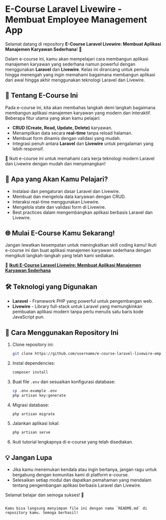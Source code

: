 # E-Course Laravel Livewire - Membuat Employee Management App

Selamat datang di repository **E-Course Laravel Livewire: Membuat Aplikasi Manajemen Karyawan Sederhana**! 🚀

Dalam e-course ini, kamu akan mempelajari cara membangun aplikasi manajemen karyawan yang sederhana namun powerful dengan menggunakan **Laravel** dan **Livewire**. Kelas ini dirancang untuk pemula hingga menengah yang ingin memahami bagaimana membangun aplikasi dari awal hingga akhir menggunakan teknologi Laravel dan Livewire.

## 🚀 Tentang E-Course Ini

Pada e-course ini, kita akan membahas langkah demi langkah bagaimana membangun aplikasi manajemen karyawan yang modern dan interaktif. Beberapa fitur utama yang akan kamu pelajari:

-   **CRUD (Create, Read, Update, Delete)** karyawan.
-   Menampilkan data secara **real-time** tanpa reload halaman.
-   Membuat form dinamis dengan validasi yang mudah.
-   Integrasi penuh antara **Laravel** dan **Livewire** untuk pengalaman yang lebih responsif.

📘 Ikuti e-course ini untuk memahami cara kerja teknologi modern Laravel dan Livewire dengan mudah dan menyenangkan!

## 🎯 Apa yang Akan Kamu Pelajari?

-   Instalasi dan pengaturan dasar Laravel dan Livewire.
-   Membuat dan mengelola data karyawan dengan CRUD.
-   Interaksi real-time menggunakan Livewire.
-   Mengelola state dan validasi form di Livewire.
-   Best practices dalam mengembangkan aplikasi berbasis Laravel dan Livewire.

## 🌐 Mulai E-Course Kamu Sekarang!

Jangan lewatkan kesempatan untuk meningkatkan skill coding kamu! Ikuti e-course ini dan buat aplikasi manajemen karyawan sederhana dengan mengikuti langkah-langkah yang telah kami sediakan.

🔗 **[Ikuti E-Course Laravel Livewire: Membuat Aplikasi Manajemen Karyawan Sederhana](https://academy.onlenkan.com/e-course/laravel-livewire-membuat-aplikasi-manajemen-karyawan-sederhana)**

## 🛠 Teknologi yang Digunakan

-   **Laravel** - Framework PHP yang powerful untuk pengembangan web.
-   **Livewire** - Library full-stack untuk Laravel yang memungkinkan pembuatan aplikasi modern tanpa perlu menulis satu baris kode JavaScript pun.

## 📌 Cara Menggunakan Repository Ini

1. Clone repository ini:

    ```bash
    git clone https://github.com/username/e-course-laravel-livewire-employee-app.git

    ```

2. Instal dependencies:

    ```bash
    composer install
    ```

3. Buat file `.env` dan sesuaikan konfigurasi database:

    ```bash
    cp .env.example .env
    php artisan key:generate
    ```

4. Migrasi database:

    ```bash
    php artisan migrate
    ```

5. Jalankan aplikasi lokal:

    ```bash
    php artisan serve
    ```

6. Ikuti tutorial lengkapnya di e-course yang telah disediakan.

## 💡 Jangan Lupa

-   Jika kamu menemukan kendala atau ingin bertanya, jangan ragu untuk bergabung dengan komunitas kami di platform e-course.
-   Selesaikan setiap modul dan dapatkan pemahaman yang mendalam tentang pengembangan aplikasi berbasis Laravel dan Livewire.

Selamat belajar dan semoga sukses! 🎉

```

Kamu bisa langsung menyimpan file ini dengan nama `README.md` di repository kamu. Semoga berhasil!
```

